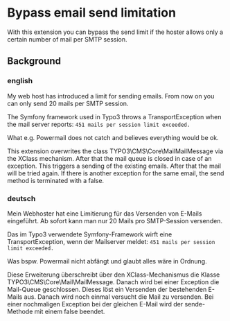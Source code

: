 # Bypass email send limitation
With this extension you can bypass the send limit if the hoster allows only a certain number of mail per SMTP session.


## Background
### english
My web host has introduced a limit for sending emails. From now on you can only send 20 mails per SMTP session. 

The Symfony framework used in Typo3 throws a TransportException when the mail server reports: `451 mails per session limit exceeded.` 

What e.g. Powermail does not catch and believes everything would be ok. 

This extension overwrites the class TYPO3\CMS\Core\MailMailMessage via the XClass mechanism. After that the mail queue is closed in case of an exception. This triggers a sending of the existing emails. After that the mail will be tried again. If there is another exception for the same email, the send method is terminated with a false. 

### deutsch
Mein Webhoster hat eine Limitierung für das Versenden von E-Mails eingeführt. Ab sofort kann man nur 20 Mails pro SMTP-Session versenden. 

Das im Typo3 verwendete Symfony-Framework wirft eine TransportException, wenn der Mailserver meldet: `451 mails per session limit exceeded.`

Was bspw. Powermail nicht abfängt und glaubt alles wäre in Ordnung. 

Diese Erweiterung überschreibt über den XClass-Mechanismus die Klasse TYPO3\CMS\Core\Mail\MailMessage. Danach wird bei einer Exception die Mail-Queue geschlossen. Dieses löst ein Versenden der bestehenden E-Mails aus. Danach wird noch einmal versucht die Mail zu versenden. Bei einer nochmaligen Exception bei der gleichen E-Mail wird der sende-Methode mit einem false beendet. 
